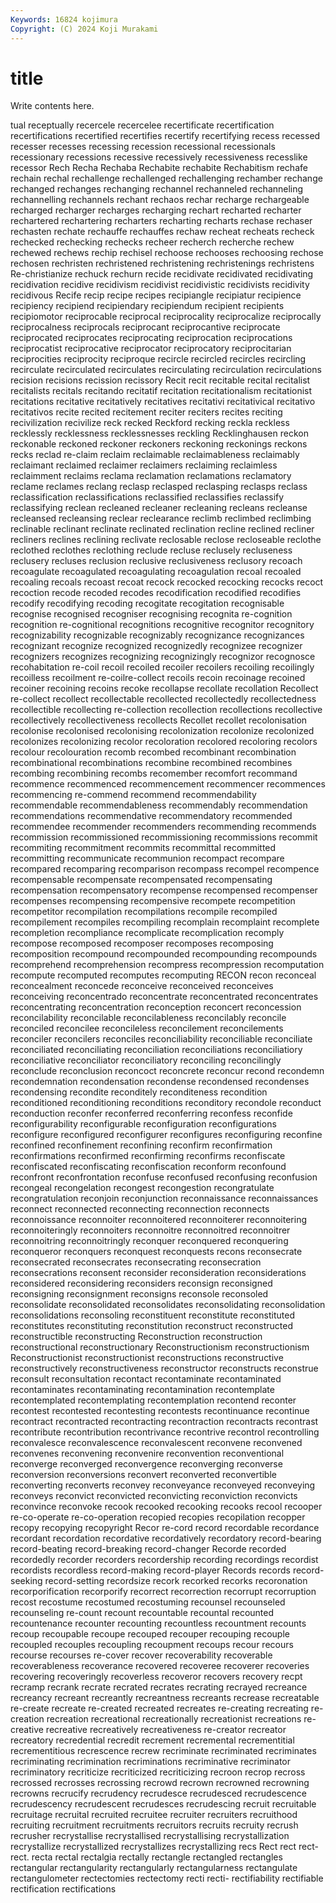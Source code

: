 ```yaml
---
Keywords: 16824 kojimura
Copyright: (C) 2024 Koji Murakami
---
```


# title

Write contents here.



tual receptually recercele recercelee recertificate recertification recertifications
recertified recertifies recertify recertifying recess recessed recesser recesses recessing recession
recessional recessionals recessionary recessions recessive recessively recessiveness recesslike recessor Rech
Recha Rechaba Rechabite rechabite Rechabitism rechafe rechain rechal rechallenge rechallenged
rechallenging rechamber rechange rechanged rechanges rechanging rechannel rechanneled rechanneling rechannelling
rechannels rechant rechaos rechar recharge rechargeable recharged recharger recharges recharging
rechart recharted recharter rechartered rechartering recharters recharting recharts rechase rechaser
rechasten rechate rechauffe rechauffes rechaw recheat recheats recheck rechecked rechecking
rechecks recheer recherch recherche rechew rechewed rechews rechip rechisel rechoose
rechooses rechoosing rechose rechosen rechristen rechristened rechristening rechristenings rechristens Re-christianize
rechuck rechurn recide recidivate recidivated recidivating recidivation recidive recidivism recidivist
recidivistic recidivists recidivity recidivous Recife recip recipe recipes recipiangle recipiatur
recipience recipiency recipiend recipiendary recipiendum recipient recipients recipiomotor reciprocable reciprocal
reciprocality reciprocalize reciprocally reciprocalness reciprocals reciprocant reciprocantive reciprocate reciprocated reciprocates
reciprocating reciprocation reciprocations reciprocatist reciprocative reciprocator reciprocatory reciprocitarian reciprocities reciprocity
reciproque recircle recircled recircles recircling recirculate recirculated recirculates recirculating recirculation
recirculations recision recisions recission recissory Recit recit recitable recital recitalist
recitalists recitals recitando recitatif recitation recitationalism recitationist recitations recitative recitatively
recitatives recitativi recitativical recitativo recitativos recite recited recitement reciter reciters
recites reciting recivilization recivilize reck recked Reckford recking reckla reckless
recklessly recklessness recklessnesses reckling Recklinghausen reckon reckonable reckoned reckoner reckoners
reckoning reckonings reckons recks reclad re-claim reclaim reclaimable reclaimableness reclaimably
reclaimant reclaimed reclaimer reclaimers reclaiming reclaimless reclaimment reclaims reclama reclamation
reclamations reclamatory reclame reclames reclang reclasp reclasped reclasping reclasps reclass
reclassification reclassifications reclassified reclassifies reclassify reclassifying reclean recleaned recleaner recleaning
recleans recleanse recleansed recleansing reclear reclearance reclimb reclimbed reclimbing reclinable
reclinant reclinate reclinated reclination recline reclined recliner recliners reclines reclining
reclivate reclosable reclose recloseable reclothe reclothed reclothes reclothing reclude recluse
reclusely recluseness reclusery recluses reclusion reclusive reclusiveness reclusory recoach recoagulate
recoagulated recoagulating recoagulation recoal recoaled recoaling recoals recoast recoat recock
recocked recocking recocks recoct recoction recode recoded recodes recodification recodified
recodifies recodify recodifying recoding recogitate recogitation recognisable recognise recognised recogniser
recognising recognita re-cognition recognition re-cognitional recognitions recognitive recognitor recognitory recognizability
recognizable recognizably recognizance recognizances recognizant recognize recognized recognizedly recognizee recognizer
recognizers recognizes recognizing recognizingly recognizor recognosce recohabitation re-coil recoil recoiled
recoiler recoilers recoiling recoilingly recoilless recoilment re-coilre-collect recoils recoin recoinage
recoined recoiner recoining recoins recoke recollapse recollate recollation Recollect re-collect
recollect recollectable recollected recollectedly recollectedness recollectible recollecting re-collection recollection recollections
recollective recollectively recollectiveness recollects Recollet recollet recolonisation recolonise recolonised recolonising
recolonization recolonize recolonized recolonizes recolonizing recolor recoloration recolored recoloring recolors
recolour recolouration recomb recombed recombinant recombination recombinational recombinations recombine recombined
recombines recombing recombining recombs recomember recomfort recommand recommence recommenced recommencement
recommencer recommences recommencing re-commend recommend recommendability recommendable recommendableness recommendably recommendation
recommendations recommendative recommendatory recommended recommendee recommender recommenders recommending recommends recommission
recommissioned recommissioning recommissions recommit recommiting recommitment recommits recommittal recommitted recommitting
recommunicate recommunion recompact recompare recompared recomparing recomparison recompass recompel recompence
recompensable recompensate recompensated recompensating recompensation recompensatory recompense recompensed recompenser recompenses
recompensing recompensive recompete recompetition recompetitor recompilation recompilations recompile recompiled recompilement
recompiles recompiling recomplain recomplaint recomplete recompletion recompliance recomplicate recomplication recomply
recompose recomposed recomposer recomposes recomposing recomposition recompound recompounded recompounding recompounds
recomprehend recomprehension recompress recompression recomputation recompute recomputed recomputes recomputing RECON
recon reconceal reconcealment reconcede reconceive reconceived reconceives reconceiving reconcentrado reconcentrate
reconcentrated reconcentrates reconcentrating reconcentration reconception reconcert reconcession reconcilability reconcilable reconcilableness
reconcilably reconcile reconciled reconcilee reconcileless reconcilement reconcilements reconciler reconcilers reconciles
reconciliability reconciliable reconciliate reconciliated reconciliating reconciliation reconciliations reconciliatiory reconciliative reconciliator
reconciliatory reconciling reconcilingly reconclude reconclusion reconcoct reconcrete reconcur recond recondemn
recondemnation recondensation recondense recondensed recondenses recondensing recondite reconditely reconditeness recondition
reconditioned reconditioning reconditions reconditory recondole reconduct reconduction reconfer reconferred reconferring
reconfess reconfide reconfigurability reconfigurable reconfiguration reconfigurations reconfigure reconfigured reconfigurer reconfigures
reconfiguring reconfine reconfined reconfinement reconfining reconfirm reconfirmation reconfirmations reconfirmed reconfirming
reconfirms reconfiscate reconfiscated reconfiscating reconfiscation reconform reconfound reconfront reconfrontation reconfuse
reconfused reconfusing reconfusion recongeal recongelation recongest recongestion recongratulate recongratulation reconjoin
reconjunction reconnaissance reconnaissances reconnect reconnected reconnecting reconnection reconnects reconnoissance reconnoiter
reconnoitered reconnoiterer reconnoitering reconnoiteringly reconnoiters reconnoitre reconnoitred reconnoitrer reconnoitring reconnoitringly
reconquer reconquered reconquering reconqueror reconquers reconquest reconquests recons reconsecrate reconsecrated
reconsecrates reconsecrating reconsecration reconsecrations reconsent reconsider reconsideration reconsiderations reconsidered reconsidering
reconsiders reconsign reconsigned reconsigning reconsignment reconsigns reconsole reconsoled reconsolidate reconsolidated
reconsolidates reconsolidating reconsolidation reconsolidations reconsoling reconstituent reconstitute reconstituted reconstitutes reconstituting
reconstitution reconstruct reconstructed reconstructible reconstructing Reconstruction reconstruction reconstructional reconstructionary Reconstructionism
reconstructionism Reconstructionist reconstructionist reconstructions reconstructive reconstructively reconstructiveness reconstructor reconstructs reconstrue
reconsult reconsultation recontact recontaminate recontaminated recontaminates recontaminating recontamination recontemplate recontemplated
recontemplating recontemplation recontend reconter recontest recontested recontesting recontests recontinuance recontinue
recontract recontracted recontracting recontraction recontracts recontrast recontribute recontribution recontrivance recontrive
recontrol recontrolling reconvalesce reconvalescence reconvalescent reconvene reconvened reconvenes reconvening reconvenire
reconvention reconventional reconverge reconverged reconvergence reconverging reconverse reconversion reconversions reconvert
reconverted reconvertible reconverting reconverts reconvey reconveyance reconveyed reconveying reconveys reconvict
reconvicted reconvicting reconviction reconvicts reconvince reconvoke recook recooked recooking recooks
recool recooper re-co-operate re-co-operation recopied recopies recopilation recopper recopy recopying
recopyright Recor re-cord record recordable recordance recordant recordation recordative recordatively
recordatory record-bearing record-beating record-breaking record-changer Recorde recorded recordedly recorder recorders
recordership recording recordings recordist recordists recordless record-making record-player Records records
record-seeking record-setting recordsize recork recorked recorks recoronation recorporification recorporify recorrect
recorrection recorrupt recorruption recost recostume recostumed recostuming recounsel recounseled recounseling
re-count recount recountable recountal recounted recountenance recounter recounting recountless recountment
recounts recoup recoupable recoupe recouped recouper recouping recouple recoupled recouples
recoupling recoupment recoups recour recours recourse recourses re-cover recover recoverability
recoverable recoverableness recoverance recovered recoveree recoverer recoveries recovering recoveringly recoverless
recoveror recovers recovery recpt recramp recrank recrate recrated recrates recrating
recrayed recreance recreancy recreant recreantly recreantness recreants recrease recreatable re-create
recreate re-created recreated recreates re-creating recreating re-creation recreation recreational recreationally
recreationist recreations re-creative recreative recreatively recreativeness re-creator recreator recreatory recredential
recredit recrement recremental recrementitial recrementitious recrescence recrew recriminate recriminated recriminates
recriminating recrimination recriminations recriminative recriminator recriminatory recriticize recriticized recriticizing recroon
recrop recross recrossed recrosses recrossing recrowd recrown recrowned recrowning recrowns
recrucify recrudency recrudesce recrudesced recrudescence recrudescency recrudescent recrudesces recrudescing recruit
recruitable recruitage recruital recruited recruitee recruiter recruiters recruithood recruiting recruitment
recruitments recruitors recruits recruity recrush recrusher recrystallise recrystallised recrystallising recrystallization
recrystallize recrystallized recrystallizes recrystallizing recs Rect rect rect- rect. recta
rectal rectalgia rectally rectangle rectangled rectangles rectangular rectangularity rectangularly rectangularness
rectangulate rectangulometer rectectomies rectectomy recti recti- rectifiability rectifiable rectification rectifications
